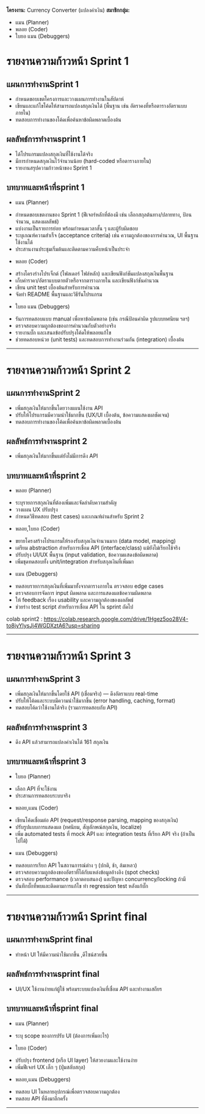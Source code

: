 **โครงงาน:** Currency Converter (แปลงค่าเงิน)
**สมาชิกกลุ่ม:**

* แมน (Planner)
* พลอย (Coder)
* ใบยอ แมน (Debuggers)

#  รายงานความก้าวหน้า Sprint 1

## แผนการทำงานSprint 1

* กำหนดขอบเขตโครงการและวางแผนการทำงานในสัปดาห์
* เขียนและแก้ไขโค้ดให้สามารถแปลงสกุลเงินได้ (พื้นฐาน เช่น อัตราคงที่หรือตารางอัตราแบบภายใน)
* ทดสอบการทำงานของโค้ดเพื่อค้นหาข้อผิดพลาดเบื้องต้น

## ผลลัพธ์การทำงานsprint 1

* ได้โปรแกรมแปลงสกุลเงินที่ใช้งานได้จริง
* มีการกำหนดสกุลเงินไว้จำนวนน้อย (hard-coded หรือตารางภายใน)
* รายงานสรุปความก้าวหน้าของ Sprint 1

## บทบาทและหน้าที่sprint 1
* แมน (Planner)
- กำหนดขอบเขตงานของ Sprint 1 (ฟีเจอร์หลักที่ต้องมี เช่น เลือกสกุลต้นทาง/ปลายทาง, ป้อนจำนวน, แสดงผลลัพธ์)
-  แบ่งงานเป็นรายการย่อย พร้อมกำหนดเวลาสั้น ๆ และผู้รับผิดชอบ
- ระบุเกณฑ์ความสำเร็จ (acceptance criteria) เช่น ความถูกต้องของการคำนวณ, UI พื้นฐานใช้งานได้
- ประสานงานประชุมเริ่มต้นและติดตามความคืบหน้าเป็นประจำ
* พลอย (Coder)
- สร้างโครงร่างโปรเจ็กต์ (โฟลเดอร์ ไฟล์หลัก) และเขียนฟังก์ชันแปลงสกุลเงินพื้นฐาน
- เก็บค่าราคา/อัตราแบบตายตัวหรือจากตารางภายใน และเขียนฟังก์ชันคำนวณ
- เขียน unit test เบื้องต้นสำหรับการคำนวณ
- จัดทำ README พื้นฐานและวิธีรันโปรแกรม
* ใบยอ แมน (Debuggers)
- รันการทดสอบแบบ manual เพื่อหาข้อผิดพลาด (เช่น กรณีป้อนค่าผิด รูปแบบทศนิยม ฯลฯ)
- ตรวจสอบความถูกต้องของการคำนวณกับตัวอย่างจริง
- รายงานบั๊ก และเสนอข้อปรับปรุงโค้ดให้พลอยแก้ไข
- ช่วยทดสอบหน่วย (unit tests) และทดสอบการทำงานร่วมกัน (integration) เบื้องต้น
  
---

#  รายงานความก้าวหน้า Sprint 2

## แผนการทำงานSprint 2

* เพิ่มสกุลเงินให้มากขึ้นโดยวางแผนใช้งาน API
* ปรับให้โปรแกรมมีความน่าใช้มากขึ้น (UX/UI เบื้องต้น, ข้อความแสดงผลชัดเจน)
* ทดสอบการทำงานของโค้ดเพื่อค้นหาข้อผิดพลาดเบื้องต้น

## ผลลัพธ์การทำงานsprint 2

* เพิ่มสกุลเงินให้มากขึ้นแต่ยังไม่มีการดึง API

## บทบาทและหน้าที่sprint 2
* พลอย (Planner)
- ระบุรายการสกุลเงินที่ต้องเพิ่มและจัดลำดับความสำคัญ
- วางแผน UX ปรับปรุง
- กำหนดวิธีทดสอบ (test cases) และเกณฑ์ผ่านสำหรับ Sprint 2
* พลอย,ใบยอ (Coder)
- ขยายโครงสร้างโปรแกรมให้รองรับสกุลเงินจำนวนมาก (data model, mapping)
- เตรียม abstraction สำหรับการเชื่อม API (interface/class) แม้ยังไม่เรียกใช้จริง
- ปรับปรุง UI/UX พื้นฐาน (input validation, ข้อความแสดงข้อผิดพลาด)
- เพิ่มชุดทดสอบทั้ง unit/integration สำหรับสกุลเงินที่เพิ่มมา
* แมน (Debuggers)
- ทดสอบรายการสกุลเงินที่เพิ่มมาทั้งจากตารางภายใน ตรวจสอบ edge cases
- ตรวจสอบการจัดการ input ผิดพลาด และการแสดงผลข้อความผิดพลาด
- ให้ feedback เรื่อง usability และความถูกต้องของผลลัพธ์
- ช่วยร่าง test script สำหรับการเชื่อม API ใน sprint ถัดไป

colab sprint2 : https://colab.research.google.com/drive/1Hgez5oo28V4-to8jyYlysJj4WGDXztA6?usp=sharing

---

#  รายงานความก้าวหน้า Sprint 3

## แผนการทำงานSprint 3

* เพิ่มสกุลเงินให้มากขึ้นโดยใช้ API (เชื่อมจริง) — ดึงอัตราแบบ real-time
* ปรับให้โค้ดและระบบมีความน่าใช้มากขึ้น (error handling, caching, format)
* ทดสอบโค้ดว่าใช้งานได้จริง (รวมการทดสอบกับ API)

## ผลลัพธ์การทำงานsprint 3

* ดึง API แล้วสามารถแปลงค่าเงินได้ 161 สกุลเงิน

## บทบาทและหน้าที่sprint 3
* ใบยอ (Planner)
- เลือก API ที่จะใช้งาน
- ประสานการทดสอบระบบจริง 
* พลอย,แมน (Coder)
- เขียนโค้ดเชื่อมต่อ API (request/response parsing, mapping ของสกุลเงิน)
- ปรับรูปแบบการแสดงผล (ทศนิยม, สัญลักษณ์สกุลเงิน, localize)
- เพิ่ม automated tests ที่ mock API และ integration tests ที่เรียก API จริง (ถ้าเป็นไปได้)
* แมน (Debuggers)
- ทดสอบการเรียก API ในสถานการณ์ต่าง ๆ (ปกติ, ช้า, ล้มเหลว)
- ตรวจสอบความถูกต้องของอัตราที่ได้กับแหล่งข้อมูลอ้างอิง (spot checks)
- ตรวจสอบ performance (เวลาตอบสนอง) และปัญหา concurrency/locking ถ้ามี
- บันทึกบั๊กที่พบและติดตามการแก้ไข ทำ regression test หลังแก้บั๊ก

--- 
#  รายงานความก้าวหน้า Sprint final

## แผนการทำงานSprint final

* ทำหน้า UI ให้มีความน่าใช้มากขึ้น ,ดีไซน์สวยขึ้น

## ผลลัพธ์การทำงานsprint final

* UI/UX ใช้งานง่ายแก่ผู้ใช้ พร้อมระบบแปลงเงินที่เชื่อม API และทำงานเสถียร

## บทบาทและหน้าที่sprint final
* แมน (Planner)
- ระบุ scope ของการปรับ UI (ต้องการเพิ่มอะไร)
* ใบยอ (Coder)
- ปรับปรุง frontend (หรือ UI layer) ให้สวยงามและใช้งานง่าย
- เพิ่มฟีเจอร์ UX เล็ก ๆ (ปุ่มสลับสกุล)
* พลอย,แมน (Debuggers)
- ทดสอบ UI ในหลายอุปกรณ์เพื่อตรวจสอบความถูกต้อง
- ทดสอบ API ที่ดึงมาอีกครั้ง

--- 
